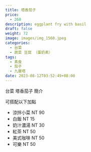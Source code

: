 ```yaml
---
title: 塔香茄子
price:
  - 260
description: eggplant fry with basil
draft: false
weight: 72
image: images/img_1560.jpeg
categories:
  - 台菜
  - 蔬菜 豆腐 （蛋奶素）
tags:
  - 素食
  - 茄子
  - 九層塔
date: 2023-08-12T03:52:49+08:00
---
```


台菜 塔香茄子 簡介

可搭配以下加點

- 涼拌小菜  NT 90
- 白飯 NT 15
- 奶汁濃湯 NT 30
- 紅茶  NT 50
- 美式咖啡 NT 50
- 可樂 NT 50
